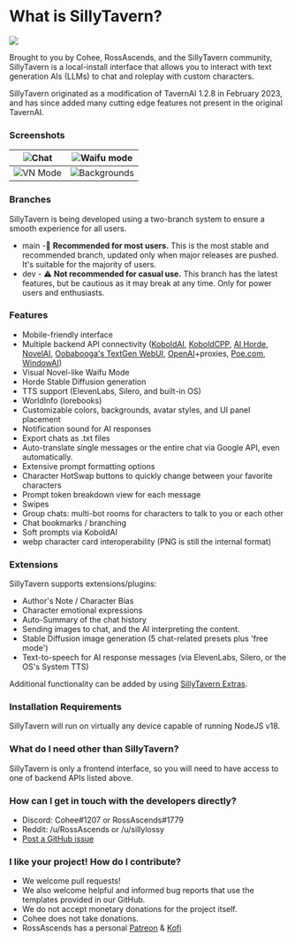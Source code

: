 # What is SillyTavern?

![](https://github.com/Cohee1207/SillyTavern/assets/18619528/8c41a061-7f72-4d2b-9d54-e6d058209e7b)

Brought to you by Cohee, RossAscends, and the SillyTavern community, SillyTavern is a local-install interface that allows you to interact with text generation AIs (LLMs) to chat and roleplay with custom characters.

SillyTavern originated as a modification of TavernAI 1.2.8 in February 2023, and has since added many cutting edge features not present in the original TavernAI.

### Screenshots

| ![Chat](https://github.com/SillyTavern/SillyTavern-Docs/assets/18619528/f750387b-b923-4561-85cf-b86b14e39afd) | ![Waifu mode](https://github.com/SillyTavern/SillyTavern-Docs/assets/18619528/a3d0d020-25a1-4c06-9342-972e43b1ad93) |
|:---:|:---:|
| ![VN Mode](https://github.com/SillyTavern/SillyTavern-Docs/assets/18619528/772d7c7a-0f41-4138-b155-d86b61bf2cce) | ![Backgrounds](https://github.com/SillyTavern/SillyTavern-Docs/assets/18619528/e3df8fcc-edfe-4a5d-8ac6-9462181aad4c) |

### Branches

SillyTavern is being developed using a two-branch system to ensure a smooth experience for all users.

* main -🌟 **Recommended for most users.** This is the most stable and recommended branch, updated only when major releases are pushed. It's suitable for the majority of users. 
* dev - ⚠️ **Not recommended for casual use.** This branch has the latest features, but be cautious as it may break at any time. Only for power users and enthusiasts. 

### Features

* Mobile-friendly interface
* Multiple backend API connectivity ([KoboldAI](https://github.com/KoboldAI/KoboldAI-Client), [KoboldCPP](https://github.com/LostRuins/koboldcpp), [AI Horde](https://horde.koboldai.net/), [NovelAI](https://github.com/LostRuins/koboldcpp), [Oobabooga's TextGen WebUI](https://github.com/oobabooga/text-generation-webui), [OpenAI](https://chat.openai.com/)+proxies, [Poe.com](https://poe.com), [WindowAI](https://windowai.io))
* Visual Novel-like Waifu Mode
* Horde Stable Diffusion generation
* TTS support (ElevenLabs, Silero, and built-in OS)
* WorldInfo (lorebooks)
* Customizable colors, backgrounds, avatar styles, and UI panel placement
* Notification sound for AI responses
* Export chats as .txt files
* Auto-translate single messages or the entire chat via Google API, even automatically.
* Extensive prompt formatting options
* Character HotSwap buttons to quickly change between your favorite characters
* Prompt token breakdown view for each message
* Swipes
* Group chats: multi-bot rooms for characters to talk to you or each other
* Chat bookmarks / branching
* Soft prompts via KoboldAI
* webp character card interoperability (PNG is still the internal format)

### Extensions

SillyTavern supports extensions/plugins:

* Author's Note / Character Bias
* Character emotional expressions
* Auto-Summary of the chat history
* Sending images to chat, and the AI interpreting the content.
* Stable Diffusion image generation (5 chat-related presets plus 'free mode')
* Text-to-speech for AI response messages (via ElevenLabs, Silero, or the OS's System TTS)

Additional functionality can be added by using [SillyTavern Extras](https://github.com/SillyTavern/SillyTavern-extras).

<!-- 
### Screenshots

![](https://user-images.githubusercontent.com/18619528/228649245-8061c60f-63dc-488e-9325-f151b7a3ec2d.png)
![](https://user-images.githubusercontent.com/18619528/228649856-fbdeef05-d727-4d5a-be80-266cbbc6b811.png)
-->

### Installation Requirements

SillyTavern will run on virtually any device capable of running NodeJS v18.

### What do I need other than SillyTavern?

SillyTavern is only a frontend interface, so you will need to have access to one of backend APIs listed above.

### How can I get in touch with the developers directly?

* Discord: Cohee#1207 or RossAscends#1779
* Reddit: /u/RossAscends or /u/sillylossy
* [Post a GitHub issue](https://github.com/Cohee1207/SillyTavern/issues)

### I like your project! How do I contribute?

* We welcome pull requests!
* We also welcome helpful and informed bug reports that use the templates provided in our GitHub.
* We do not accept monetary donations for the project itself.
* Cohee does not take donations.
* RossAscends has a personal [Patreon](https://www.patreon.com/RossAscends) & [Kofi](https://ko-fi.com/rossascends)
